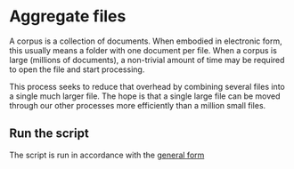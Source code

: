 # Aggregate files

A corpus is a collection of documents.
When embodied in electronic form, this usually means a folder with one document per file.
When a corpus is large (millions of documents), a non-trivial amount of time may be required to open the file and start processing.

This process seeks to reduce that overhead by combining several files into a single much larger file.
The hope is that a single large file can be moved through our other processes more efficiently than a million small files.

## Run the script

The script is run in accordance with the [general form](../README.md#scripts)
